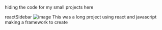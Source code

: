 hiding the code for my small projects here

reactSidebar
![image](https://user-images.githubusercontent.com/118682791/221739048-cd9b730c-1edd-4a68-acc9-d4eb627bdb05.png)
This was a long project using react and javascript making a framework to create 
